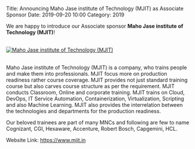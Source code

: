 Title: Announcing Maho Jase institute of Technology (MJIT) as Associate Sponsor
Date: 2019-09-20 10:00
Category: 2019

We are happy to introduce our Associate sponsor **Maho Jase institute of Technology (MJIT)**!

<!-- PELICAN_END_SUMMARY -->
<br>
<div class="text-center">
  <a href="https://www.mjit.in" target="_blank">
    <img src="{filename}/images/sponsors/mjit.png" alt="Maho Jase institute of Technology (MJIT)">
  </a>
</div>
<br>

Maho Jase institute of Technology (MJIT) is a company, who trains people and make them into professionals. MJIT focus more on production readiness rather course coverage. MJIT provides not just standard training course but also carves course structure as per the requirement. MJIT conducts Classroom, Online and corporate training. MJIT trains on Cloud, DevOps, IT Service Automation, Containerization, Virtualization, Scripting and also Machine Learning. MJIT also provides the interrelation between the technologies and departments for the production readiness.

Our beloved trainees are part of many MNCs and following are few to name Cognizant, CGI, Hexaware, Accenture, Robert Bosch, Capgemini, HCL.

Website Link: <a href="https://www.mjit.in" target="_blank">https://www.mjit.in</a>

